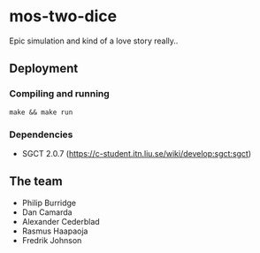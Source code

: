 # mos-two-dice

Epic simulation and kind of a love story really..

## Deployment

### Compiling and running

``make && make run``

### Dependencies

- SGCT 2.0.7 (https://c-student.itn.liu.se/wiki/develop:sgct:sgct)

## The team

- Philip Burridge
- Dan Camarda
- Alexander Cederblad
- Rasmus Haapaoja
- Fredrik Johnson
